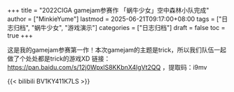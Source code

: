 +++
title = "2022CIGA gamejam参赛作 「蜗牛少女」空中森林小队完成"
author = ["MinkieYume"]
lastmod = 2025-06-21T09:17:00+08:00
tags = ["日志归档", "蜗牛少女", "游戏演示"]
categories = ["日志归档"]
draft = false
toc = true
+++

这是我的gamejam参赛第一作！本次gamejam的主题是trick，所以我们队伍一起做了个处处都是trick的游戏XD
链接：<https://pan.baidu.com/s/12j0WpxlS8KKbnX4lgVt2QQ> ，提取码：i9mv

{{< bilibili BV1KY411K7LS >}}
